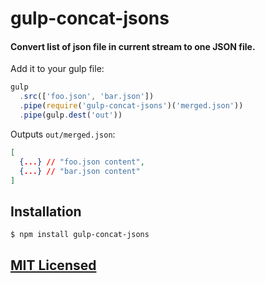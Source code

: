 # gulp-concat-jsons

#### Convert list of json file in current stream to one JSON file.

Add it to your gulp file:

```js
gulp
  .src(['foo.json', 'bar.json'])
  .pipe(require('gulp-concat-jsons')('merged.json'))
  .pipe(gulp.dest('out'))
```

Outputs `out/merged.json`:

```json
[
  {...} // "foo.json content",
  {...} // "bar.json content"
]
```

## Installation

```bash
$ npm install gulp-concat-jsons
```

## [MIT Licensed](LICENSE.md)
